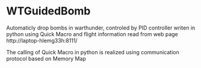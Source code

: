 # WTGuidedBomb
Automaticly drop bombs in warthunder, controled by PID controller writen in python using Quick Macro and flight information read from web page http://laptop-hlemg33h:8111/

The calling of Quick Macro in python is realized using communication protocol based on Memory Map
